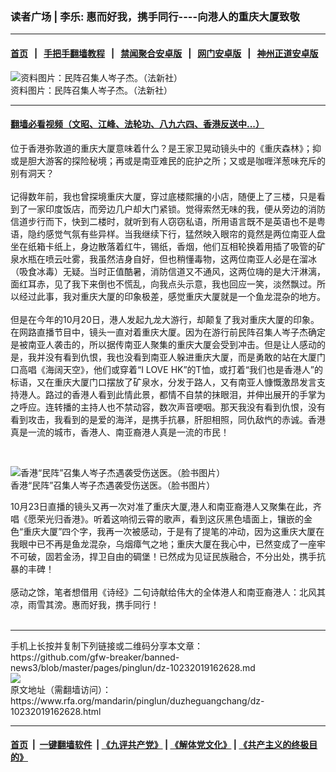 ### 读者广场 | 李乐: 惠而好我，携手同行----向港人的重庆大厦致敬
------------------------

#### [首页](https://github.com/gfw-breaker/banned-news3/blob/master/README.md) &nbsp;&nbsp;|&nbsp;&nbsp; [手把手翻墙教程](https://github.com/gfw-breaker/guides/wiki) &nbsp;&nbsp;|&nbsp;&nbsp; [禁闻聚合安卓版](https://github.com/gfw-breaker/bn-android) &nbsp;&nbsp;|&nbsp;&nbsp; [网门安卓版](https://github.com/oGate2/oGate) &nbsp;&nbsp;|&nbsp;&nbsp; [神州正道安卓版](https://github.com/SzzdOgate/update) 



<div id="headerimg">
 <img alt="资料图片：民阵召集人岑子杰。（法新社）" src="https://www.rfa.org/mandarin/yataibaodao/gangtai/al-10172019090100.html/000_1JN357.jpg/@@images/4360f968-dc6e-486b-968d-4f10459583b1.jpeg" title="资料图片：民阵召集人岑子杰。（法新社）"/>
 <div id="headerimgcontents">
  <div id="headerimgcaption">
   <span>
    资料图片：民阵召集人岑子杰。（法新社）
   </span>
   <!-- zoomattribute -->
  </div>
  <!-- headerimgcaption -->
 </div>
 <!-- headerimagecontents -->
</div>

<hr/>


#### [翻墙必看视频（文昭、江峰、法轮功、八九六四、香港反送中...）](https://github.com/gfw-breaker/banned-news3/blob/master/pages/links.md)

<div id="storytext">
 <div>
  <div class="slot_header">
  </div>
 </div>
 <p>
  位于香港弥敦道的重庆大厦意味着什么？是王家卫晃动镜头中的《重庆森林》；抑或是胆大游客的探险秘境；再或是南亚难民的庇护之所；又或是咖喱洋葱味充斥的别有洞天？
  <br/>
  <br/>
  记得数年前，我也曾探境重庆大厦，穿过底楼熙攘的小店，随便上了三楼，只是看到了一家印度饭店，而旁边几户却大门紧锁。觉得索然无味的我，便从旁边的消防信道步行而下，快到二楼时，就听到有人窃窃私语，所用语言既不是英语也不是粤语，隐约感觉气氛有些异样。当我继续下行，猛然映入眼帘的竟然是两位南亚人盘坐在纸箱卡纸上，身边散落着红牛，锡纸，香烟，他们互相轮换着用插了吸管的矿泉水瓶在喷云吐雾，我虽然洁身自好，但也稍懂毒物，这两位南亚人必是在溜冰（吸食冰毒）无疑。当时正值酷暑，消防信道又不通风，这两位嗨的是大汗淋漓，面红耳赤，见了我下来倒也不慌乱，向我点头示意，我也回应一笑，淡然飘过。所以经过此事，我对重庆大厦的印象极差，感觉重庆大厦就是一个鱼龙混杂的地方。
  <br/>
  <br/>
  但是在今年的10月20日，港人发起九龙大游行，却颠复了我对重庆大厦的印象。在网路直播节目中，镜头一直对着重庆大厦。因为在游行前民阵召集人岑子杰确定是被南亚人袭击的，所以据传南亚人聚集的重庆大厦会受到冲击。但是让人感动的是，我并没有看到仇恨，我也没看到南亚人躲进重庆大厦，而是勇敢的站在大厦门口高唱《海阔天空》，他们或穿着“I LOVE HK”的T恤，或打着“我们也是香港人”的标语，又在重庆大厦门口摆放了矿泉水，分发于路人，又有南亚人慷慨激昂发言支持港人。路过的香港人看到此情此景，都情不自禁的抹眼泪，并伸出展开的手掌为之呼应。连转播的主持人也不禁动容，数次声音哽咽。那天我没有看到仇恨，没有看到攻击，我看到的是爱的海洋，是携手抗暴，肝胆相照，同仇敌忾的赤诚。香港真是一流的城市，香港人、南亚裔港人真是一流的市民！
 </p>
 <p>
  <br/>
  <div class="image-inline captioned" style="width:1280px;">
   <div style="width:1280px;">
    <img alt="香港“民阵”召集人岑子杰遇袭受伤送医。（脸书图片）" src="https://www.rfa.org/mandarin/Xinwen/2-10162019103104.html/73295855_2485508294876939_6310198051868770304_o.jpg" title="香港“民阵”召集人岑子杰遇袭受伤送医。（脸书图片）"/>
   </div>
   <div class="image-caption">
    <span style="width:1280px;">
     香港“民阵”召集人岑子杰遇袭受伤送医。（脸书图片）
    </span>
    <span class="copyright">
    </span>
   </div>
  </div>
 </p>
 <p>
  10月23日直播的镜头又再一次对准了重庆大厦,港人和南亚裔港人又聚集在此，齐唱《愿荣光归香港》。听着这响彻云霄的歌声，看到这灰黑色墙面上，镶嵌的金色“重庆大厦”四个字，我再一次被感动，于是有了提笔的冲动，因为这重庆大厦在我眼中已不再是鱼龙混杂，乌烟瘴气之地；重庆大厦在我心中，已然变成了一座牢不可破，固若金汤，捍卫自由的碉堡！已然成为见证民族融合，不分出处，携手抗暴的丰碑！
  <br/>
  <br/>
  感动之馀，笔者想借用《诗经》二句诗献给伟大的全体港人和南亚裔港人：北风其凉，雨雪其滂。惠而好我，携手同行！
  <br/>
  <br/>
 </p>
</div>

<hr/>
手机上长按并复制下列链接或二维码分享本文章：<br/>
https://github.com/gfw-breaker/banned-news3/blob/master/pages/pinglun/dz-10232019162628.md <br/>
<a href='https://github.com/gfw-breaker/banned-news3/blob/master/pages/pinglun/dz-10232019162628.md'><img src='https://github.com/gfw-breaker/banned-news3/blob/master/pages/pinglun/dz-10232019162628.md.png'/></a> <br/>
原文地址（需翻墙访问）：https://www.rfa.org/mandarin/pinglun/duzheguangchang/dz-10232019162628.html


------------------------
#### [首页](https://github.com/gfw-breaker/banned-news3/blob/master/README.md) &nbsp;|&nbsp; [一键翻墙软件](https://github.com/gfw-breaker/nogfw/blob/master/README.md) &nbsp;| [《九评共产党》](https://github.com/gfw-breaker/9ping.md/blob/master/README.md#九评之一评共产党是什么) | [《解体党文化》](https://github.com/gfw-breaker/jtdwh.md/blob/master/README.md) | [《共产主义的终极目的》](https://github.com/gfw-breaker/gczydzjmd.md/blob/master/README.md)


<img src='http://gfw-breaker.win/banned-news3/pages/pinglun/dz-10232019162628.md' width='0px' height='0px'/>